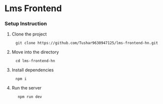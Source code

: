 # Lms Frontend

### Setup Instruction

1. Clone the project

```
     git clone https://github.com/Tushar9630947125/lms-frontend-hn.git
```

2. Move into the directory

```
     cd lms-frontend-hn
```

3. Install dependencies

```
     npm i
```

4. Run the server

```
      npm run dev
```
